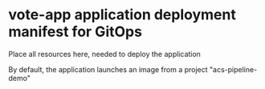 # vote-app application deployment manifest for GitOps

Place all resources here, needed to deploy the application 

By default, the application launches an image from a project "acs-pipeline-demo" 

